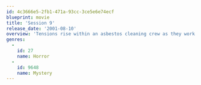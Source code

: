 ```yaml
---
id: 4c3666e5-2fb1-471a-93cc-3ce5e6e74ecf
blueprint: movie
title: 'Session 9'
release_date: '2001-08-10'
overview: 'Tensions rise within an asbestos cleaning crew as they work in an abandoned mental hospital with a horrific past that seems to be coming back.'
genres:
  -
    id: 27
    name: Horror
  -
    id: 9648
    name: Mystery
---
```

